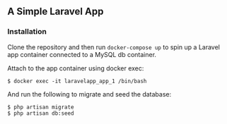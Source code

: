 ## A Simple Laravel App 

### Installation

Clone the repository and then run `docker-compose up` to spin up a Laravel app container connected to a MySQL db container.

Attach to the app container using docker exec:

	$ docker exec -it laravelapp_app_1 /bin/bash

And run the following to migrate and seed the database:

	$ php artisan migrate
	$ php artisan db:seed
